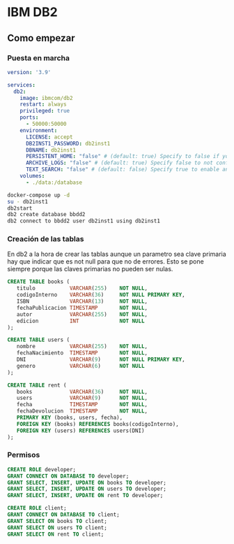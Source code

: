 # IBM DB2

## Como empezar

### Puesta en marcha

```yml
version: '3.9'

services:
  db2:
    image: ibmcom/db2
    restart: always
    privileged: true
    ports:
      - 50000:50000
    environment:
      LICENSE: accept
      DB2INST1_PASSWORD: db2inst1
      DBNAME: db2inst1
      PERSISTENT_HOME: "false" # (default: true) Specify to false if you are running Docker for Windows.
      ARCHIVE_LOGS: "false" # (default: true) Specify false to not configure log archiving (reduces start up time)
      TEXT_SEARCH: "false" # (default: false) Specify true to enable and configure text search
    volumes:
      - ./data:/database
```

```bash
docker-compose up -d
su - db2inst1
db2start
db2 create database bbdd2
db2 connect to bbdd2 user db2inst1 using db2inst1
```

### Creación de las tablas
En db2 a la hora de crear las tablas aunque un parametro sea
clave primaria hay que indicar que es not null para que no 
de errores. Esto se pone siempre porque las claves primarias
no pueden ser nulas.

```sql
CREATE TABLE books (
   titulo           VARCHAR(255)    NOT NULL,
   codigoInterno    VARCHAR(36)     NOT NULL PRIMARY KEY,
   ISBN             VARCHAR(13)     NOT NULL,
   fechaPublicacion TIMESTAMP       NOT NULL,
   autor            VARCHAR(255)    NOT NULL,
   edicion          INT             NOT NULL
);
```

```sql
CREATE TABLE users (
   nombre           VARCHAR(255)    NOT NULL,
   fechaNacimiento  TIMESTAMP       NOT NULL,
   DNI              VARCHAR(9)      NOT NULL PRIMARY KEY,
   genero           VARCHAR(6)      NOT NULL
);
```

```sql
CREATE TABLE rent (
   books            VARCHAR(36)		NOT NULL,
   users            VARCHAR(9)		NOT NULL,
   fecha            TIMESTAMP 		NOT NULL,
   fechaDevolucion  TIMESTAMP       NOT NULL,
   PRIMARY KEY (books, users, fecha),
   FOREIGN KEY (books) REFERENCES books(codigoInterno),
   FOREIGN KEY (users) REFERENCES users(DNI)
);
```

### Permisos

```sql
CREATE ROLE developer;
GRANT CONNECT ON DATABASE TO developer;
GRANT SELECT, INSERT, UPDATE ON books TO developer;
GRANT SELECT, INSERT, UPDATE ON users TO developer;
GRANT SELECT, INSERT, UPDATE ON rent TO developer;
```

```sql
CREATE ROLE client;
GRANT CONNECT ON DATABASE TO client;
GRANT SELECT ON books TO client;
GRANT SELECT ON users TO client;
GRANT SELECT ON rent TO client;
```
